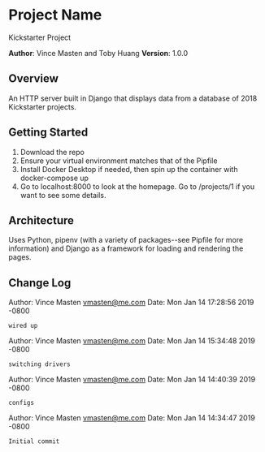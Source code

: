 # Project Name
Kickstarter Project

**Author**: Vince Masten and Toby Huang
**Version**: 1.0.0

## Overview
An HTTP server built in Django that displays data from a database of 2018 Kickstarter projects.

## Getting Started
1. Download the repo
1. Ensure your virtual environment matches that of the Pipfile
1. Install Docker Desktop if needed, then spin up the container with docker-compose up
2. Go to localhost:8000 to look at the homepage. Go to /projects/1 if you want to see some details.

## Architecture
Uses Python, pipenv (with a variety of packages--see Pipfile for more information) and Django as a framework for loading and rendering the pages.

## Change Log

Author: Vince Masten <vmasten@me.com>
Date:   Mon Jan 14 17:28:56 2019 -0800

    wired up

Author: Vince Masten <vmasten@me.com>
Date:   Mon Jan 14 15:34:48 2019 -0800

    switching drivers

Author: Vince Masten <vmasten@me.com>
Date:   Mon Jan 14 14:40:39 2019 -0800

    configs

Author: Vince Masten <vmasten@me.com>
Date:   Mon Jan 14 14:34:47 2019 -0800

    Initial commit